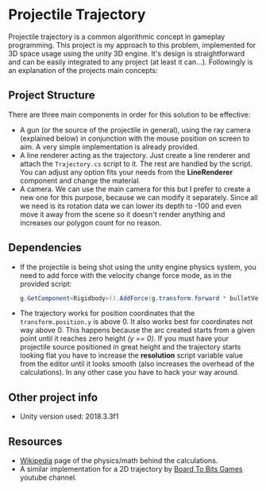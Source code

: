 # Projectile Trajectory
Projectile trajectory is a common algorithmic concept in gameplay programming. This project is my approach to this
problem, implemented for 3D space usage using the unity 3D engine. It's design is straightforward and can be
easily integrated to any project (at least it can...). Followingly is an explanation of the projects main concepts:

## Project Structure
There are three main components in order for this solution to be effective:
* A gun (or the source of the projectile in general), using the ray camera (explained below) in conjunction
    with the mouse position on screen to aim. A very simple implementation is already provided.
* A line renderer acting as the trajectory. Just create a line renderer and attach the `Trajectory.cs` script
    to it. The rest are handled by the script. You can adjust any option fits your needs from the __LineRenderer__
    component and change the material.
* A camera. We can use the main camera for this but I prefer to create a new one for this purpose, because
    we can modify it separately. Since all we need is its rotation data we can lower its depth to -100 and even move
    it away from the scene so it doesn't render anything and increases our polygon count for no reason.

## Dependencies
* If the projectile is being shot using the unity engine physics system, you need to add force with the 
    velocity change force mode, as in the provided script:
    ```C#
    g.GetComponent<Rigidbody>().AddForce(g.transform.forward * bulletVelocity, ForceMode.VelocityChange);
    ```
* The trajectory works for position coordinates that the `transform.position.y` is above 0. It also works best for coordinates
    not way above 0. This happens because the arc created starts from a given point until it reaches zero height _(y == 0)_.
    If you must have your projectile source positioned in great height and the trajectory starts looking flat you have to
    increase the **resolution** script variable value from the editor until it looks smooth (also increases the overhead of the 
    calculations). In any other case you have to hack your way around.

## Other project info
* Unity version used: 2018.3.3f1

## Resources
* [Wikipedia][1] page of the physics/math behind the calculations.
* A similar implementation for a 2D trajectory by [Board To Bits Games][2] youtube channel.

[1]: https://en.wikipedia.org/wiki/Projectile_motion
[2]: https://www.youtube.com/watch?v=iLlWirdxass